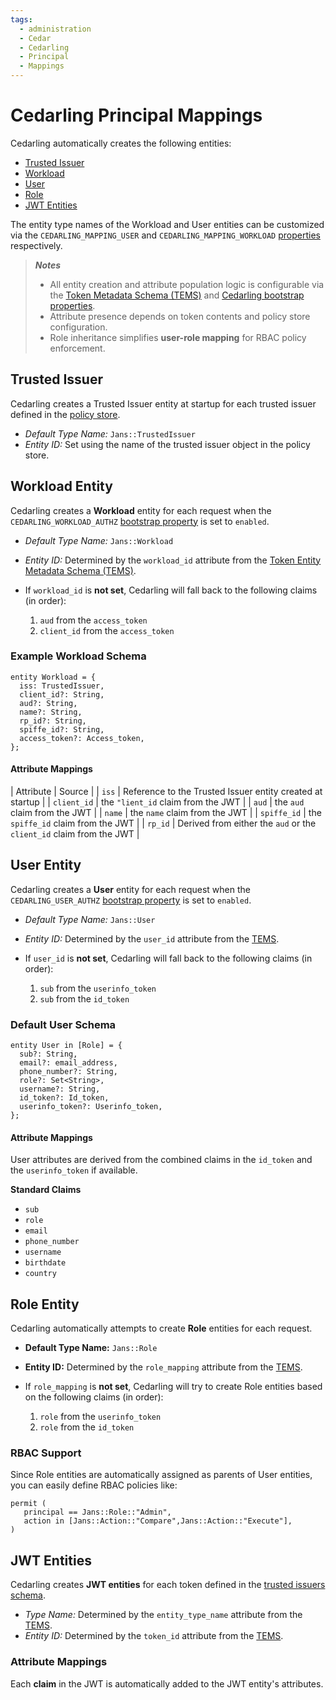 ```yaml
---
tags:
  - administration
  - Cedar
  - Cedarling
  - Principal
  - Mappings
---
```


# Cedarling Principal Mappings

Cedarling automatically creates the following entities:

- [Trusted Issuer](#trusted-issuer-entity)
- [Workload](#workload-entity)
- [User](#user-entity)
- [Role](#role-entity)
- [JWT Entities](#jwt-entities)

The entity type names of the Workload and User entities can be customized via the `CEDARLING_MAPPING_USER` and `CEDARLING_MAPPING_WORKLOAD` [properties](./cedarling-properties.md) respectively.

>  ***Notes***
> - All entity creation and attribute population logic is configurable via the [Token Metadata Schema (TEMS)](./cedarling-policy-store.md#token-metadata-schema) and [Cedarling bootstrap properties](./cedarling-properties.md).
> - Attribute presence depends on token contents and policy store configuration.
> - Role inheritance simplifies **user-role mapping** for RBAC policy enforcement.

## Trusted Issuer

Cedarling creates a Trusted Issuer entity at startup for each trusted issuer defined in the [policy store](./cedarling-policy-store.md#trusted-issuers-schema).

- *Default Type Name:* `Jans::TrustedIssuer`
- *Entity ID:*  Set using the name of the trusted issuer object in the policy store.

## Workload Entity

Cedarling creates a **Workload** entity for each request when the `CEDARLING_WORKLOAD_AUTHZ`  [bootstrap property](./cedarling-properties.md) is set to `enabled`.

- *Default Type Name:* `Jans::Workload`
- *Entity ID:* Determined by the `workload_id` attribute from the [Token Entity Metadata Schema (TEMS)](./cedarling-policy-store.md#token-metadata-schema).
- If `workload_id` is **not set**, Cedarling will fall back to the following claims (in order):

  1. `aud` from the `access_token`
  2. `client_id` from the `access_token`

### Example Workload Schema

```cedarschema/
entity Workload = {
  iss: TrustedIssuer,
  client_id?: String,
  aud?: String,
  name?: String,
  rp_id?: String,
  spiffe_id?: String,
  access_token?: Access_token,
};
```

#### Attribute Mappings

| Attribute | Source |
| `iss` | Reference to the Trusted Issuer entity created at startup |
| `client_id` | the `"lient_id` claim from the JWT |
| `aud` | the `aud` claim from the JWT |
| `name` | the `name` claim from the JWT |
| `spiffe_id` | the `spiffe_id` claim from the JWT |
| `rp_id` | Derived from either the `aud` or the `client_id` claim from the JWT |

## User Entity

Cedarling creates a **User** entity for each request when the `CEDARLING_USER_AUTHZ`  [bootstrap property](./cedarling-properties.md) is set to `enabled`.

- *Default Type Name:* `Jans::User`
- *Entity ID:* Determined by the `user_id` attribute from the [TEMS](./cedarling-policy-store.md#token-metadata-schema).
- If `user_id` is **not set**, Cedarling will fall back to the following claims (in order):

  1. `sub` from the `userinfo_token`
  2. `sub` from the `id_token`

### Default User Schema

```cedarschema
entity User in [Role] = {
  sub?: String,
  email?: email_address,
  phone_number?: String,
  role?: Set<String>,
  username?: String,
  id_token?: Id_token,
  userinfo_token?: Userinfo_token,
};
```

#### **Attribute Mappings**

User attributes are derived from the combined claims in the `id_token` and the `userinfo_token` if available.

**Standard Claims**

- `sub`
- `role`
- `email`
- `phone_number`
- `username`
- `birthdate`
- `country`

## Role Entity

Cedarling automatically attempts to create **Role** entities for each request.

- **Default Type Name:** `Jans::Role`
- **Entity ID:** Determined by the `role_mapping` attribute from the [TEMS](./cedarling-policy-store.md#token-metadata-schema).
- If `role_mapping` is **not set**, Cedarling will try to create Role entities based on the following claims (in order):

  1. `role` from the `userinfo_token`
  2. `role` from the `id_token`

### RBAC Support

Since Role entities are automatically assigned as parents of User entities, you can easily define RBAC policies like:

```cedarschema
permit (
   principal == Jans::Role::"Admin",
   action in [Jans::Action::"Compare",Jans::Action::"Execute"],
)
```

## JWT Entities

Cedarling creates **JWT entities** for each token defined in the [trusted issuers schema](./cedarling-properties.md#trusted-issuers-schema). 


- *Type Name:* Determined by the `entity_type_name` attribute from the [TEMS](./cedarling-policy-store.md#token-metadata-schema).
- *Entity ID:* Determined by the `token_id` attribute from the [TEMS](./cedarling-policy-store.md#token-metadata-schema).

### Attribute Mappings

Each **claim** in the JWT is automatically added to the JWT entity's attributes.
